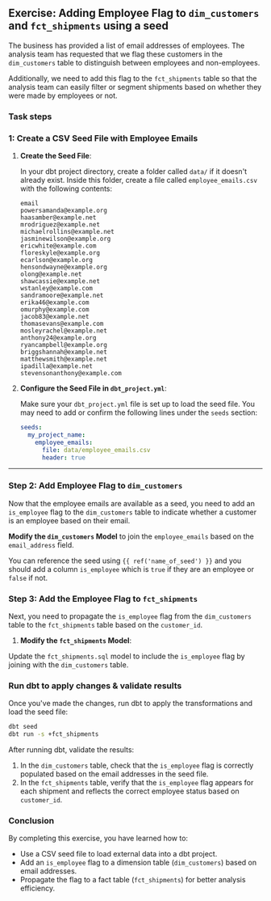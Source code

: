 ## Exercise: Adding Employee Flag to `dim_customers` and `fct_shipments` using a seed

The business has provided a list of email addresses of employees. 
The analysis team has requested that we flag these customers in the `dim_customers` table to distinguish between employees and non-employees. 

Additionally, we need to add this flag to the `fct_shipments` table so that the analysis team can 
easily filter or segment shipments based on whether they were made by employees or not.

### Task steps

### 1: Create a CSV Seed File with Employee Emails

1. **Create the Seed File**:

   In your dbt project directory, create a folder called `data/` if it doesn't already exist. Inside this folder, create a file called `employee_emails.csv` with the following contents:

   ```csv
   email
   powersamanda@example.org
   haasamber@example.net
   mrodriguez@example.net
   michaelrollins@example.net
   jasminewilson@example.org
   ericwhite@example.com
   floreskyle@example.org
   ecarlson@example.org
   hensondwayne@example.org
   olong@example.net
   shawcassie@example.net
   wstanley@example.com
   sandramoore@example.net
   erika46@example.com
   omurphy@example.com
   jacob83@example.net
   thomasevans@example.com
   mosleyrachel@example.net
   anthony24@example.org
   ryancampbell@example.org
   briggshannah@example.net
   matthewsmith@example.net
   ipadilla@example.net
   stevensonanthony@example.com
   ```

2. **Configure the Seed File in `dbt_project.yml`**:

   Make sure your `dbt_project.yml` file is set up to load the seed file. You may need to add or confirm the following lines under the `seeds` section:

   ```yaml
   seeds:
     my_project_name:
       employee_emails:
         file: data/employee_emails.csv
         header: true
   ```

---

### Step 2: Add Employee Flag to `dim_customers`

Now that the employee emails are available as a seed, you need to add an `is_employee` flag to the `dim_customers` table to indicate whether a customer is an employee based on their email.

**Modify the `dim_customers` Model** to join the `employee_emails` based on the `email_address` field.

You can reference the seed using `{{ ref('name_of_seed') }}` and you should add a column `is_employee` which is `true` if they are an employee or `false` if not.

### Step 3: Add the Employee Flag to `fct_shipments`

Next, you need to propagate the `is_employee` flag from the `dim_customers` table to the `fct_shipments` table based on the `customer_id`.

1. **Modify the `fct_shipments` Model**:

Update the `fct_shipments.sql` model to include the `is_employee` flag by joining with the `dim_customers` table.


### Run dbt to apply changes & validate results

Once you've made the changes, run dbt to apply the transformations and load the seed file:

```bash
dbt seed
dbt run -s +fct_shipments
```

After running dbt, validate the results:
1. In the `dim_customers` table, check that the `is_employee` flag is correctly populated based on the email addresses in the seed file.
2. In the `fct_shipments` table, verify that the `is_employee` flag appears for each shipment and reflects the correct employee status based on `customer_id`.


### Conclusion

By completing this exercise, you have learned how to:
- Use a CSV seed file to load external data into a dbt project.
- Add an `is_employee` flag to a dimension table (`dim_customers`) based on email addresses.
- Propagate the flag to a fact table (`fct_shipments`) for better analysis efficiency.